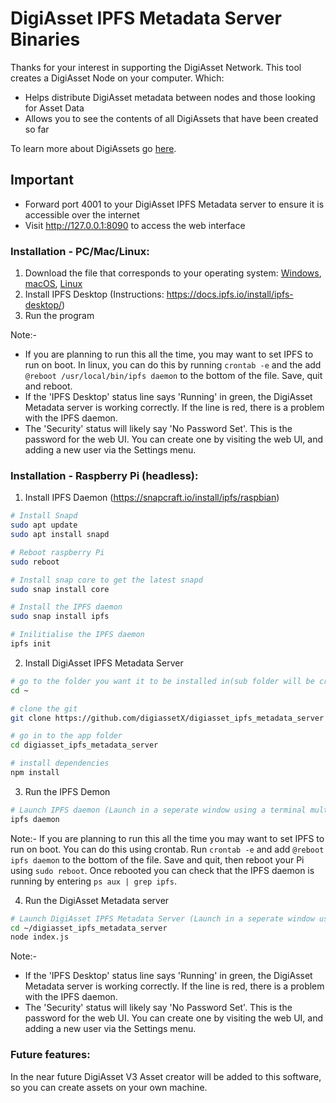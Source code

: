 # DigiAsset IPFS Metadata Server Binaries

Thanks for your interest in supporting the DigiAsset Network.  This tool creates a DigiAsset Node on your computer.  Which:

- Helps distribute DigiAsset metadata between nodes and those looking for Asset Data
- Allows you to see the contents of all DigiAssets that have been created so far

To learn more about DigiAssets go [here](https://digibyte.org/en-gb/#digiassets).

## Important

- Forward port 4001 to your DigiAsset IPFS Metadata server to ensure it is accessible over the internet
- Visit http://127.0.0.1:8090 to access the web interface


### Installation - PC/Mac/Linux:

1) Download the file that corresponds to your operating system:
   [Windows](digiasset_ipfs_metadata_server-win.exe),
   [macOS](digiasset_ipfs_metadata_server-macos),
   [Linux](digiasset_ipfs_metadata_server-linux)
2) Install IPFS Desktop (Instructions: https://docs.ipfs.io/install/ipfs-desktop/)
3) Run the program

Note:- 
- If you are planning to run this all the time, you may want to set IPFS to run on boot. In linux, you can do this by running ```crontab -e``` and the add ```@reboot /usr/local/bin/ipfs daemon``` to the bottom of the file. Save, quit and reboot.
- If the 'IPFS Desktop' status line says 'Running' in green, the DigiAsset Metadata server is working correctly. If the line is red, there is a problem with the IPFS daemon.
- The 'Security' status will likely say 'No Password Set'. This is the password for the web UI. You can create one by visiting the web UI, and adding a new user via the Settings menu.

### Installation - Raspberry Pi (headless):

1) Install IPFS Daemon (https://snapcraft.io/install/ipfs/raspbian)

```bash
# Install Snapd
sudo apt update
sudo apt install snapd

# Reboot raspberry Pi
sudo reboot

# Install snap core to get the latest snapd
sudo snap install core

# Install the IPFS daemon
sudo snap install ipfs

# Inilitialise the IPFS daemon
ipfs init
```

2) Install DigiAsset IPFS Metadata Server
```bash
# go to the folder you want it to be installed in(sub folder will be created)
cd ~

# clone the git
git clone https://github.com/digiassetX/digiasset_ipfs_metadata_server

# go in to the app folder
cd digiasset_ipfs_metadata_server

# install dependencies
npm install
```

3) Run the IPFS Demon

```bash
# Launch IPFS daemon (Launch in a seperate window using a terminal multiplex like tmux/screen etc.)
ipfs daemon
```
Note:- If you are planning to run this all the time you may want to set IPFS to run on boot.  You can do this using crontab. Run ```crontab -e``` and add ```@reboot ipfs daemon``` to the bottom of the file. Save and quit, then reboot your Pi using ```sudo reboot```. Once rebooted you can check that the IPFS daemon is running by entering ```ps aux | grep ipfs```.

4) Run the DigiAsset Metadata server

```bash
# Launch DigiAsset IPFS Metadata Server (Launch in a seperate window using a terminal multiplex like tmux/screen etc.)
cd ~/digiasset_ipfs_metadata_server
node index.js
```

Note:- 
- If the 'IPFS Desktop' status line says 'Running' in green, the DigiAsset Metadata server is working correctly. If the line is red, there is a problem with the IPFS daemon.
- The 'Security' status will likely say 'No Password Set'. This is the password for the web UI. You can create one by visiting the web UI, and adding a new user via the Settings menu.

### Future features:

In the near future DigiAsset V3 Asset creator will be added to this software, so you can create assets on your own machine.

